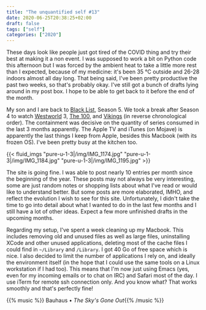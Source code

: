 ```yaml
---
title: "The unquantified self #13"
date: 2020-06-25T20:38:25+02:00
draft: false
tags: ["self"]
categories: ["2020"]
---
```


These days look like people just got tired of the COVID thing and try their best at making it a non event. I was supposed to work a bit on Python code this afternoon but I was forced by the ambient heat to take a little more rest than I expected, because of my medicine: it's been 35 °C outside and 26-28 indoors almost all day long. That being said, I've been pretty productive the past two weeks, so that's probably okay. I've still got a bunch of drafts lying around in my post box. I hope to be able to get back to it before the end of the month.

My son and I are back to [Black List](https://en.wikipedia.org/wiki/The_Blacklist_%28TV_series%29), Season 5. We took a break after Season 4 to watch [Westworld](<https://en.wikipedia.org/wiki/Westworld_(TV_series)>) 3, [The 100](<https://en.wikipedia.org/wiki/The_100_(TV_series)>), and [Vikings](<https://en.wikipedia.org/wiki/Vikings_(2013_TV_series)>) (in reverse chronological order). The containment was decisive on the quantity of series consumed in the last 3 months apparently. The Apple TV and iTunes (on Mojave) is apparently the last things I keep from Apple, besides this Macbook (with its frozen OS). I've been pretty busy at the kitchen too.

{{< fluid_imgs
"pure-u-1-3|/img/IMG_1174.jpg"
"pure-u-1-3|/img/IMG_1184.jpg"
"pure-u-1-3|/img/IMG_1195.jpg" >}}

The site is going fine. I was able to post nearly 10 entries per month since the beginning of the year. These posts may not always be very interesting, some are just random notes or shopping lists about what I've read or would like to understand better. But some posts are more elaborated, IMHO, and reflect the evolution I wish to see for this site. Unfortunately, I didn't take the time to go into detail about what I wanted to do in the last few months and I still have a lot of other ideas. Expect a few more unfinished drafts in the upcoming months.

Regarding my setup, I've spent a week cleaning up my Macbook. This includes removing old and unused files as well as large files, uninstalling XCode and other unused applications, deleting most of the cache files I could find in `~/Library` and `/Library`. I got 40 Go of free space which is nice. I also decided to limit the number of applications I rely on, and ideally the environment itself (in the hope that I could use the same tools on a Linux workstation if I had too). This means that I'm now just using Emacs (yes, even for my incoming emails or to chat on IRC) and Safari most of the day. I use iTerm for remote ssh connection only. And you know what? That works smoothly and that's perfectly fine!

{{% music %}} Bauhaus • _The Sky's Gone Out_{{% /music %}}
